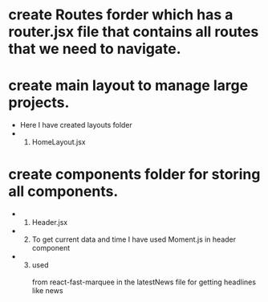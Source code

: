 # create Routes forder which has a router.jsx file that contains all routes that we need to navigate.

# create main layout to manage large projects.
- Here I have created layouts folder 
- 1. HomeLayout.jsx

# create components folder for storing all components.
- 1. Header.jsx
- 2. To get current data and time I have used Moment.js in header component
- 3. used <Marquee></Marquee> from react-fast-marquee in the latestNews file for getting headlines like news